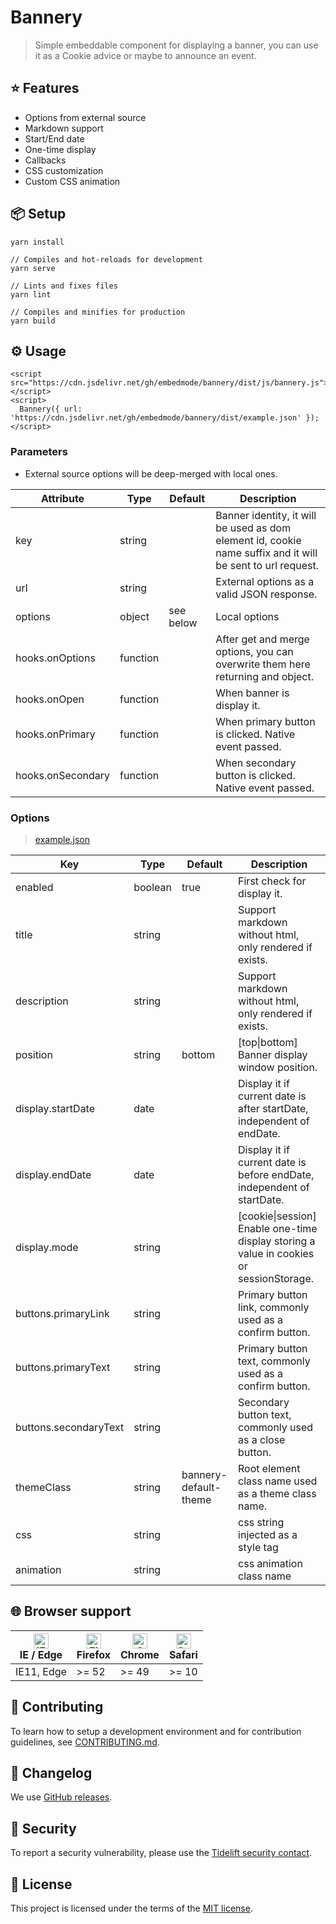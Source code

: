 # Bannery

> Simple embeddable component for displaying a banner, you can use it as a Cookie advice or maybe to announce an event.

## ⭐️ Features

- Options from external source
- Markdown support
- Start/End date
- One-time display
- Callbacks
- CSS customization
- Custom CSS animation

## 📦 Setup

```
yarn install

// Compiles and hot-reloads for development
yarn serve

// Lints and fixes files
yarn lint

// Compiles and minifies for production
yarn build
```

## ⚙️ Usage

```
<script src="https://cdn.jsdelivr.net/gh/embedmode/bannery/dist/js/bannery.js"></script>
<script>
  Bannery({ url: 'https://cdn.jsdelivr.net/gh/embedmode/bannery/dist/example.json' });
</script>
```

### Parameters

- External source options will be deep-merged with local ones.

| Attribute         | Type     | Default   | Description                                                                                                |
| ----------------- | -------- | --------- | ---------------------------------------------------------------------------------------------------------- |
| key               | string   |           | Banner identity, it will be used as dom element id, cookie name suffix and it will be sent to url request. |
| url               | string   |           | External options as a valid JSON response.                                                                 |
| options           | object   | see below | Local options                                                                                              |
| hooks.onOptions   | function |           | After get and merge options, you can overwrite them here returning and object.                             |
| hooks.onOpen      | function |           | When banner is display it.                                                                                 |
| hooks.onPrimary   | function |           | When primary button is clicked. Native event passed.                                                       |
| hooks.onSecondary | function |           | When secondary button is clicked. Native event passed.                                                     |

### Options

> [example.json](https://github.com/embedmode/bannery/blob/main/dist/example.json)

| Key                   | Type    | Default               | Description                                                                             |
| --------------------- | ------- | --------------------- | --------------------------------------------------------------------------------------- |
| enabled               | boolean | true                  | First check for display it.                                                             |
| title                 | string  |                       | Support markdown without html, only rendered if exists.                                 |
| description           | string  |                       | Support markdown without html, only rendered if exists.                                 |
| position              | string  | bottom                | [top\|bottom] Banner display window position.                                           |
| display.startDate     | date    |                       | Display it if current date is after startDate, independent of endDate.                  |
| display.endDate       | date    |                       | Display it if current date is before endDate, independent of startDate.                 |
| display.mode          | string  |                       | [cookie\|session] Enable one-time display storing a value in cookies or sessionStorage. |
| buttons.primaryLink   | string  |                       | Primary button link, commonly used as a confirm button.                                 |
| buttons.primaryText   | string  |                       | Primary button text, commonly used as a confirm button.                                 |
| buttons.secondaryText | string  |                       | Secondary button text, commonly used as a close button.                                 |
| themeClass            | string  | bannery-default-theme | Root element class name used as a theme class name.                                     |
| css                   | string  |                       | css string injected as a style tag                                                      |
| animation             | string  |                       | css animation class name                                                                |

## 🌐 Browser support

| [<img src="https://raw.githubusercontent.com/alrra/browser-logos/master/src/edge/edge_48x48.png" alt="IE / Edge" width="24px" height="24px" />](http://godban.github.io/browsers-support-badges/)</br>IE / Edge | [<img src="https://raw.githubusercontent.com/alrra/browser-logos/master/src/firefox/firefox_48x48.png" alt="Firefox" width="24px" height="24px" />](http://godban.github.io/browsers-support-badges/)</br>Firefox | [<img src="https://raw.githubusercontent.com/alrra/browser-logos/master/src/chrome/chrome_48x48.png" alt="Chrome" width="24px" height="24px" />](http://godban.github.io/browsers-support-badges/)</br>Chrome | [<img src="https://raw.githubusercontent.com/alrra/browser-logos/master/src/safari/safari_48x48.png" alt="Safari" width="24px" height="24px" />](http://godban.github.io/browsers-support-badges/)</br>Safari |
| --------------------------------------------------------------------------------------------------------------------------------------------------------------------------------------------------------------- | ----------------------------------------------------------------------------------------------------------------------------------------------------------------------------------------------------------------- | ------------------------------------------------------------------------------------------------------------------------------------------------------------------------------------------------------------- | ------------------------------------------------------------------------------------------------------------------------------------------------------------------------------------------------------------- |
| IE11, Edge                                                                                                                                                                                                      | >= 52                                                                                                                                                                                                             | >= 49                                                                                                                                                                                                         | >= 10                                                                                                                                                                                                         |

## 🙌 Contributing

To learn how to setup a development environment and for contribution guidelines, see [CONTRIBUTING.md](/CONTRIBUTING.md).

## 📜 Changelog

We use [GitHub releases](https://github.com/embedmode/bannery/releases).

## 🔐 Security

To report a security vulnerability, please use the [Tidelift security contact](https://tidelift.com/security).

## 📄 License

This project is licensed under the terms of the
[MIT license](/LICENSE).
